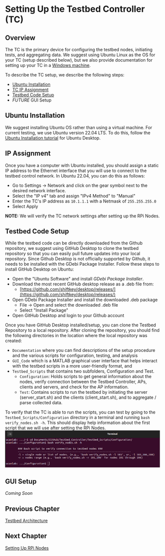 # Setting Up the Testbed Controller (TC)
## Overview
The TC is the primary device for configuring the testbed nodes, initiating tests, and aggregating data. We suggest using Ubuntu Linux as the OS for your TC (setup described below), but we also provide documentation for setting up your TC in a [Windows machine](https://github.com/UCaNLabUMB/Testbed_Controller/blob/main/Documentation/Setup_TC_Windows.md).

To describe the TC setup, we describe the following steps:
* [Ubuntu Installation](https://github.com/UCaNLabUMB/Testbed_Controller/blob/main/Documentation/Setup_TC.md#ubuntu-installation)
* [TC IP Assignment](https://github.com/UCaNLabUMB/Testbed_Controller/blob/main/Documentation/Setup_TC.md#ip-assignment)
* [Testbed Code Setup](https://github.com/UCaNLabUMB/Testbed_Controller/blob/main/Documentation/Setup_TC.md#testbed-code-setup)
* _FUTURE_ GUI Setup


## Ubuntu Installation
We suggest installing Ubuntu OS rather than using a virtual machine. For current testing, we use Ubuntu version 22.04 LTS. To do this, follow the [Ubuntu Installation tutorial](https://ubuntu.com/tutorials/install-ubuntu-desktop#1-overview) for Ubuntu Desktop.


## IP Assignment
Once you have a computer with Ubuntu installed, you should assign a static IP address to the Ethernet interface that you will use to connect to the testbed control network. In Ubuntu 22.04, you can do this as follows:
* Go to Settings -> Network and click on the gear symbol next to the desired network interface.
* Select the "IP v4" tab and assign "IPv4 Method" to "Manual"
* Enter the TC's IP address as `10.1.1.1` with a Netmask of `255.255.255.0`
* Select Apply

**NOTE:** We will verify the TC network settings after setting up the RPi Nodes.


## Testbed Code Setup
While the testbed code can be directly downloaded from the Github repository, we suggest using GitHub Desktop to clone the testbed repository so that you can easily pull future updates into your local repository. Since Github Desktop is not officially supported by Github, it needs to be installed with the GDebi Package Installer. Follow these steps to install GitHub Desktop on Ubuntu:
* Open the "Ubuntu Software" and install _GDebi Package Installer_.
* Download the most recent GitHub desktop release as a .deb file from:
  - [https://github.com/shiftkey/desktop/releases/](https://github.com/shiftkey/desktop/releases/)
* Open GDebi Package Installer and install the downloaded .deb package
  - File -> Open and select the downloaded .deb file
  - Select "Install Package"
* Open GitHub Desktop and login to your Github account

Once you have GitHub Desktop installed/setup, you can clone the Testbed Repository to a local repository. After cloning the repository, you should find the following directories in the location where the local repository was created:
* `Documentation` where you can find descriptions of the setup procedure and the various scripts for configuration, testing, and analysis
* `GUI_Code` which is a MATLAB graphical user interface that helps interact with the testbed scripts in a more user-friendly format, and 
* `Testbed_Scripts` that contains two subfolders, Configuration and Test.
  - `Configuration`: Holds scripts to get general information about the nodes, verify connection between the Testbed Controller, APs, clients and servers, and check for the AP information.
  - `Test`: Contains scripts to run the testbed by initiating the server (server_start.sh) and the clients (client_start.sh), and to aggregate / parse collected data.

To verify that the TC is able to run the scripts, you can test by going to the `Testbed_Scripts/Configuration` directory in a terminal and running `bash verify_nodes.sh -h`. This should display help information about the first script that we will use after setting the RPi Nodes.
![GitHub Logo](Images/verify_nodes_help.png)


## GUI Setup
_Coming Soon_


## Previous Chapter
[Testbed Architecture](https://github.com/UCaNLabUMB/Testbed_Controller/blob/main/Documentation/TB_Architecture.md)

## Next Chapter
[Setting Up RPi Nodes](https://github.com/UCaNLabUMB/Testbed_Controller/blob/main/Documentation/Setup_RPi_Node.md)